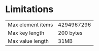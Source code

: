 # Limitations

<table>
	<tr>
		<td>Max element items</td>
		<td>4294967296</td>
	</tr>
	<tr>
		<td>Max key length</td>
		<td>200 bytes</td>
	</tr>
	<tr>
		<td>Max value length</td>
		<td>31MB</td>
	</tr>
</table>
